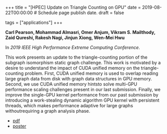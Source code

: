 +++
title = "[HPEC] Update on Triangle Counting on GPU"
date = 2019-08-22T00:00:00  # Schedule page publish date.
draft = false




tags = ["applications"]
+++

**Carl Pearson, Mohammad Almasri, Omer Anjum, Vikram S. Mailthody, Zaid Qureshi, Rakesh Nagi, Jinjun Xiong, Wen-Mei Hwu**

In *2019 IEEE High Performance Extreme Computing Conference*.

This work presents an update to the triangle-counting portion of the subgraph isomorphism static graph challenge.  This  work  is  motivated  by  a  desire  to  understand the  impact  of  CUDA  unified  memory on the triangle-counting problem. First, CUDA unified memory is used to overlap reading large graph data from disk with graph data structures in GPU memory. Second, we use CUDA unified memory hintsto solve multi-GPU performance scaling challenges present in our last submission. Finally, we improve the single-GPU kernel performance from our past submission by introducing a work-stealing dynamic algorithm GPU kernel with persistent threads, which makes performance adaptive for large graphs withoutrequiring a graph analysis phase.

* [pdf](/pdf/2019_pearson_hpec.pdf)
* [poster](/pdf/2019_pearson_hpec_poster.pdf)